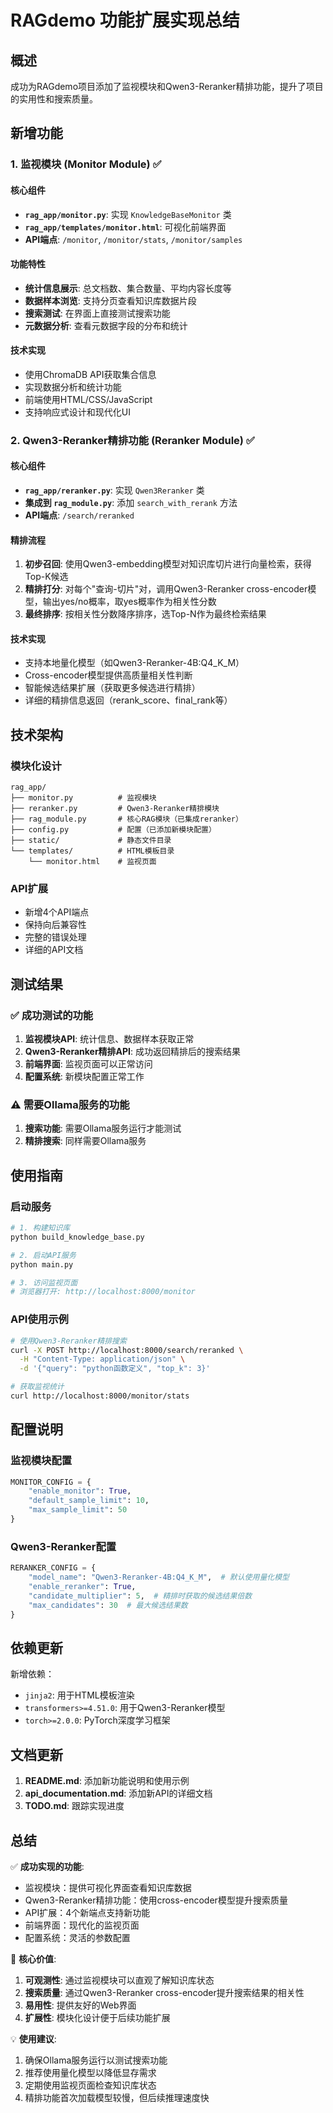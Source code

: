 # RAGdemo 功能扩展实现总结

## 概述

成功为RAGdemo项目添加了监视模块和Qwen3-Reranker精排功能，提升了项目的实用性和搜索质量。

## 新增功能

### 1. 监视模块 (Monitor Module) ✅

#### 核心组件
- **`rag_app/monitor.py`**: 实现 `KnowledgeBaseMonitor` 类
- **`rag_app/templates/monitor.html`**: 可视化前端界面
- **API端点**: `/monitor`, `/monitor/stats`, `/monitor/samples`

#### 功能特性
- **统计信息展示**: 总文档数、集合数量、平均内容长度等
- **数据样本浏览**: 支持分页查看知识库数据片段
- **搜索测试**: 在界面上直接测试搜索功能
- **元数据分析**: 查看元数据字段的分布和统计

#### 技术实现
- 使用ChromaDB API获取集合信息
- 实现数据分析和统计功能
- 前端使用HTML/CSS/JavaScript
- 支持响应式设计和现代化UI

### 2. Qwen3-Reranker精排功能 (Reranker Module) ✅

#### 核心组件
- **`rag_app/reranker.py`**: 实现 `Qwen3Reranker` 类
- **集成到 `rag_module.py`**: 添加 `search_with_rerank` 方法
- **API端点**: `/search/reranked`

#### 精排流程
1. **初步召回**: 使用Qwen3-embedding模型对知识库切片进行向量检索，获得Top-K候选
2. **精排打分**: 对每个"查询-切片"对，调用Qwen3-Reranker cross-encoder模型，输出yes/no概率，取yes概率作为相关性分数
3. **最终排序**: 按相关性分数降序排序，选Top-N作为最终检索结果

#### 技术实现
- 支持本地量化模型（如Qwen3-Reranker-4B:Q4_K_M）
- Cross-encoder模型提供高质量相关性判断
- 智能候选结果扩展（获取更多候选进行精排）
- 详细的精排信息返回（rerank_score、final_rank等）

## 技术架构

### 模块化设计
```
rag_app/
├── monitor.py          # 监视模块
├── reranker.py         # Qwen3-Reranker精排模块
├── rag_module.py       # 核心RAG模块（已集成reranker）
├── config.py           # 配置（已添加新模块配置）
├── static/             # 静态文件目录
└── templates/          # HTML模板目录
    └── monitor.html    # 监视页面
```

### API扩展
- 新增4个API端点
- 保持向后兼容性
- 完整的错误处理
- 详细的API文档

## 测试结果

### ✅ 成功测试的功能
1. **监视模块API**: 统计信息、数据样本获取正常
2. **Qwen3-Reranker精排API**: 成功返回精排后的搜索结果
3. **前端界面**: 监视页面可以正常访问
4. **配置系统**: 新模块配置正常工作

### ⚠️ 需要Ollama服务的功能
1. **搜索功能**: 需要Ollama服务运行才能测试
2. **精排搜索**: 同样需要Ollama服务

## 使用指南

### 启动服务
```bash
# 1. 构建知识库
python build_knowledge_base.py

# 2. 启动API服务
python main.py

# 3. 访问监视页面
# 浏览器打开: http://localhost:8000/monitor
```

### API使用示例
```bash
# 使用Qwen3-Reranker精排搜索
curl -X POST http://localhost:8000/search/reranked \
  -H "Content-Type: application/json" \
  -d '{"query": "python函数定义", "top_k": 3}'

# 获取监视统计
curl http://localhost:8000/monitor/stats
```

## 配置说明

### 监视模块配置
```python
MONITOR_CONFIG = {
    "enable_monitor": True,
    "default_sample_limit": 10,
    "max_sample_limit": 50
}
```

### Qwen3-Reranker配置
```python
RERANKER_CONFIG = {
    "model_name": "Qwen3-Reranker-4B:Q4_K_M",  # 默认使用量化模型
    "enable_reranker": True,
    "candidate_multiplier": 5,  # 精排时获取的候选结果倍数
    "max_candidates": 30  # 最大候选结果数
}
```

## 依赖更新

新增依赖：
- `jinja2`: 用于HTML模板渲染
- `transformers>=4.51.0`: 用于Qwen3-Reranker模型
- `torch>=2.0.0`: PyTorch深度学习框架

## 文档更新

1. **README.md**: 添加新功能说明和使用示例
2. **api_documentation.md**: 添加新API的详细文档
3. **TODO.md**: 跟踪实现进度

## 总结

✅ **成功实现的功能**:
- 监视模块：提供可视化界面查看知识库数据
- Qwen3-Reranker精排功能：使用cross-encoder模型提升搜索质量
- API扩展：4个新端点支持新功能
- 前端界面：现代化的监视页面
- 配置系统：灵活的参数配置

🎯 **核心价值**:
1. **可观测性**: 通过监视模块可以直观了解知识库状态
2. **搜索质量**: 通过Qwen3-Reranker cross-encoder提升搜索结果的相关性
3. **易用性**: 提供友好的Web界面
4. **扩展性**: 模块化设计便于后续功能扩展

💡 **使用建议**:
1. 确保Ollama服务运行以测试搜索功能
2. 推荐使用量化模型以降低显存需求
3. 定期使用监视页面检查知识库状态
4. 精排功能首次加载模型较慢，但后续推理速度快 